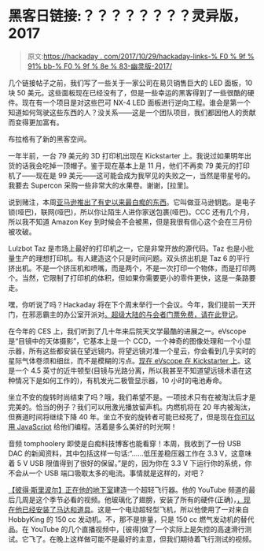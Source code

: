 # 黑客日链接:？？？？？？？？灵异版，2017

> 原文:[https://hackaday . com/2017/10/29/hackaday-links-% F0 % 9f % 91% bb-% F0 % 9f % 8e % 83-幽灵版-2017/](https://hackaday.com/2017/10/29/hackaday-links-%f0%9f%91%bb-%f0%9f%8e%83-spooky-edition-2017/)

几个链接帖子之前，我们写了一些关于一家公司在易贝销售巨大的 LED 面板，10 块 50 美元。这些面板现在已经没有了，但是一些幸运的黑客得到了一些很酷的硬件。现在有一个项目是对这些巴可 NX-4 LED 面板进行逆向工程。谁会是第一个知道如何驾驶这些东西的人？没关系——这是一个团队项目，我们都因他人的贡献而变得更加富有。

布拉格有了新的黑客空间。

一年半前，一台 79 美元的 3D 打印机出现在 Kickstarter 上。我说过如果明年出货的话我会吃掉一顶帽子。鉴于现在基本上是 11 月，他们不再卖 79 美元的打印机了——现在是 99 美元——这可能会成为我罕见的失败之一，当然是带星号的。我要去 Supercon 采购一些非常大的水果卷。谢谢，[拉里]。

说到赌注，本周[亚马逊推出了有史以来最白痴的东西](https://www.amazon.com/Amazon-Key-Home-Kit-compatible/dp/B00KCYQGXE)。它叫做亚马逊钥匙。是电子锁(哑巴)，联网(哑巴)，所以你让陌生人进你家送包裹(哑巴)。CCC 还有几个月，所以我不知道 Amazon Key 到时候会不会被黑，但是我很有信心这个会在三月份被攻破。

Lulzbot Taz 是市场上最好的打印机之一，它是非常开放的源代码。Taz 也是小批量生产的理想打印机。有人建造这个只是时间问题。双头挤出机是 Taz 6 的平行挤出机。不是一个挤压机和喷嘴，而是两个，不是一次打印一个物体，而是打印两个。当然，它限制了打印机的体积，但如果你需要更小的零件更快，这是一条路要走。

嘿，你听说了吗？Hackaday 将在下个周末举行一个会议。今年，我们提前一天开门，在邪恶霸主的办公室开派对[。超级大陆](https://hackaday.com/2017/10/24/hackaday-superconference-kicks-off-with-a-party/)[的与会者门票免费，请在此登记](https://www.eventbrite.com/e/hackaday-superconference-2017-kick-off-tickets-38046917354?aff=hadcom1024)。

在今年的 CES 上，我们听到了几十年来后院天文学最酷的进展之一。eVscope 是“目镜中的天体摄影”，它基本上是一个 CCD，一个神奇的图像处理和一个小显示器，所有这些都安装在望远镜内。将望远镜对准一个星云，你会看到几乎实时的星际气体卷须和细丝，而不是模糊的污点。[现在 eVscope 在 Kickstarter 上](https://www.kickstarter.com/projects/unistellar/evscope-100-times-more-powerful-than-a-classical-t)。这是一个 4.5 英寸的近牛顿型(目镜与光路分离，所以我甚至不知道望远镜术语在这种情况下是如何工作的)，有机发光二极管显示器，10 小时的电池寿命。

坐立不安的旋转时尚结束了吗？哦，我们希望不是。一项技术只有在被淘汰后才是完美的。恰当的例子？我们可以用激光播放留声机。内燃机将在 20 年内被淘汰，但赛道时间将继续下降 40 年。坐立不安的旋转者可能已经死了，但是现在[你可以用 JavaScript](https://hackaday.io/project/27220-spinduino) 给他们编程。活着是多么美好的时光啊！

音频 tomphoolery 即使是白痴科技博客也能看穿！本周，我收到了一份 USB DAC 的新闻资料，其中包括这样一句话:“……低压差稳压器工作在 3.3 V，这意味着 5 V USB 限值得到了很好的保留。”是的，因为你在 3.3 V 下运行你的系统，你不会从一个 USB 端口吸取太多的电流。事情就是这样的，对吧？

[【彼得·斯里波尔】正在他的地下室](https://hackaday.com/2017/08/14/building-an-ultralight-out-of-foam-in-a-basement/)建造一个超轻飞行器。他的 YouTube 频道的最后几周是这个季节必看的视频。他玻璃化了翅膀，安装了所有的硬件(正确)，[，现在他已经安装了马达和道具](https://www.youtube.com/watch?v=O6sy5bt4D-Y)。这是一个电动超轻型飞机，所以他使用了一对来自 HobbyKing 的 150 cc 发动机。不，那不是排量，只是 150 cc 燃气发动机的替代品。在 YouTube 的几个直播视频中，[彼得]做了一个实际上是失控的高速滑行测试。它飞了。在晚上这样做可能不是最好的主意，但我们期待着飞行测试的视频。